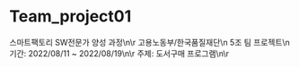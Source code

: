 # Team_project01
스마트팩토리 SW전문가 양성 과정\n\r
고용노동부/한국품질재단\n
5조 팀 프로젝트\n
기간: 2022/08/11 ~ 2022/08/19\n\r
주제: 도서구매 프로그램\n\r
